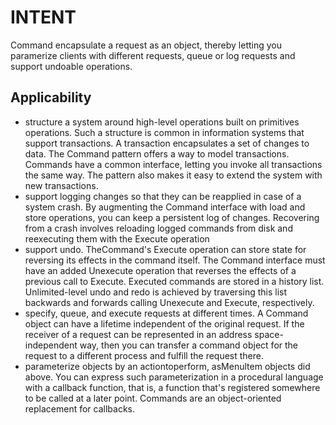 # INTENT

Command encapsulate a request as an object, thereby letting you paramerize clients with different requests, queue or log requests and support undoable operations.

## Applicability

 - structure a system around high-level operations built on primitives operations. Such a structure is common in information systems that support transactions. A transaction encapsulates a set of changes to data. The Command pattern offers a way to model transactions. Commands have a common interface, letting you invoke all transactions the same way. The pattern also makes it easy to extend the system with new transactions.
 - support logging changes so that they can be reapplied in case of a system
crash. By augmenting the Command interface with load and store operations, you can keep a persistent log of changes. Recovering from a crash involves reloading logged commands from disk and reexecuting them with the Execute operation
 - support undo. TheCommand's Execute operation can store state for reversing its effects in the command itself. The Command interface must have an added Unexecute operation that reverses the effects of a previous call to Execute. Executed commands are stored in a history list. Unlimited-level undo and redo is achieved by traversing this list backwards and forwards calling Unexecute and Execute, respectively.
 - specify, queue, and execute requests at different times. A Command object can have a lifetime independent of the original request. If the receiver of a request can be represented in an address space-independent way, then you can transfer a command object for the request to a different process and fulfill the request there.
 - parameterize objects by an actiontoperform, asMenultem objects did above. You can express such parameterization in a procedural language with a callback function, that is, a function that's registered somewhere to be called at a later point. Commands are an object-oriented replacement for callbacks.